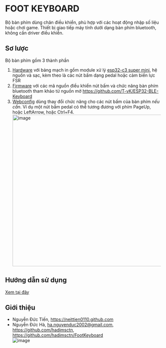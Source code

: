 # FOOT KEYBOARD

Bộ bàn phím dùng chân điều khiển, phù hợp với các hoạt động nhập số liệu hoặc chơi game. Thiết bị giao tiếp máy tính dưới dạng bàn phím bluetooth, không cần driver điều khiển.

## Sơ lược

Bộ bàn phím gồm 3 thành phần

1. [Hardware](sources/hardware/README.md) với bảng mạch in gồm module xử lý [esp32-c3 super mini](https://neittien0110.github.io/MCU/ESP32/ESP32-C3_SuperMini.html), hệ nguồn và sạc, kèm theo là các nút bấm dạng pedal hoặc cảm biến lực FSR
2. [Firmware](sources/firmware/README.md) với các mã nguồn điều khiển nút bấm và chức năng bàn phím bluetooth tham khảo từ nguồn mở <https://github.com/T-vK/ESP32-BLE-Keyboard>
3. [Webconfig](https://serial.toolhub.app/footk) dùng thay đổi chức năng cho các nút bấm của bàn phím *nếu cần*. Ví dụ một nút bấm pedal có thể tương đương với phím PageUp, hoặc LeftArrow, hoặc Ctrl+F4.\
   <img width="515" height="490" alt="image" src="https://github.com/user-attachments/assets/d35c4ff1-43c3-45b2-b6be-4b86e00b2002" />


## Hướng dẫn sử dụng

  [Xem tại đây](sources/firmware/README.md)

## Giới thiệu
 
 - Nguyễn Đức Tiến, <https://neittien0110.github.com>
 - Nguyễn Đức Hà, ha.nguyenduc2002@gmail.com, <https://github.com/hadimsctn>, <https://github.com/hadimsctn/FootKeyboard>\
   ![image](https://github.com/user-attachments/assets/63f16206-f1ec-4589-85ef-45aa9c0c6eeb)
